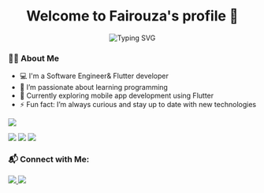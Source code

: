 

<h1 align="center">Welcome to Fairouza's profile 🌸</h1>

<p align="center">
  <img src="https://readme-typing-svg.herokuapp.com?font=Fira+Code&size=26&pause=1000&color=F76D91&center=true&vCenter=true&width=500&lines=Mobile+App+Developer;Flutter+💙+Lover;Always+Learning+New+Things" alt="Typing SVG" />
</p>

### 👩‍💻 About Me

- 💻 I'm a Software Engineer& Flutter developer</strong>  
- 👀 I’m passionate about learning programming  
- 🌱 Currently exploring mobile app development using Flutter  
- ⚡ Fun fact: I’m always curious and stay up to date with new technologies


  

<a href="https://drive.google.com/file/d/17qwrZMiwJa-ngSdR0xl9mE-p5AeGEtku/view?usp=sharing" target="_blank">
  <img src="https://img.shields.io/badge/📎%20Download%20CV-PDF-blueviolet?style=for-the-badge&logo=googledrive&logoColor=white"/>
</a>




<p>
  <img src="https://img.shields.io/badge/AppStore-2App-ff69b4?style=for-the-badge"/>
  <img src="https://img.shields.io/badge/PlayStore-2App-9370db?style=for-the-badge"/>
  <img src="https://img.shields.io/badge/Experience-2Years-40e0d0?style=for-the-badge"/>
</p>



### 📬 Connect with Me:

<a href="https://www.linkedin.com/in/fairouz-khalaf-86a67a320/">
  <img src="https://img.shields.io/badge/Fairouz%20Khalaf-0077B5?style=for-the-badge&logo=linkedin&logoColor=white"/>
</a>

<a href="mailto:fairouzkhalaf9@gmail.com">
  <img src="https://img.shields.io/badge/Gmail-fairouzkhalaf9@gmail.com-D14836?style=for-the-badge&logo=gmail&logoColor=white"/>
</a>
